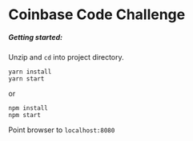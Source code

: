 # Coinbase Code Challenge

##### Getting started:  
Unzip and `cd` into project directory.

```
yarn install
yarn start
```

or

```
npm install
npm start
```

Point browser to `localhost:8080`
